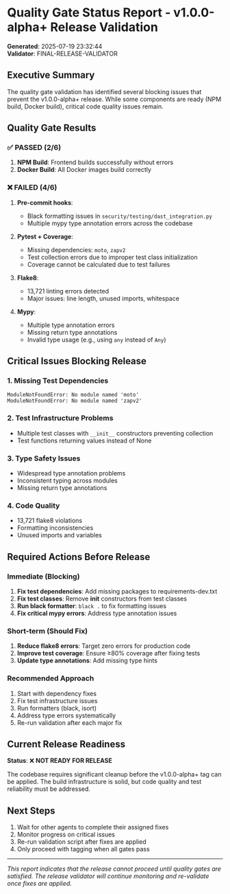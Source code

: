 # Quality Gate Status Report - v1.0.0-alpha+ Release Validation

**Generated**: 2025-07-19 23:32:44  
**Validator**: FINAL-RELEASE-VALIDATOR

## Executive Summary

The quality gate validation has identified several blocking issues that prevent the v1.0.0-alpha+ release. While some components are ready (NPM build, Docker build), critical code quality issues remain.

## Quality Gate Results

### ✅ PASSED (2/6)
1. **NPM Build**: Frontend builds successfully without errors
2. **Docker Build**: All Docker images build correctly

### ❌ FAILED (4/6)
1. **Pre-commit hooks**: 
   - Black formatting issues in `security/testing/dast_integration.py`
   - Multiple mypy type annotation errors across the codebase
   
2. **Pytest + Coverage**:
   - Missing dependencies: `moto`, `zapv2`
   - Test collection errors due to improper test class initialization
   - Coverage cannot be calculated due to test failures
   
3. **Flake8**:
   - 13,721 linting errors detected
   - Major issues: line length, unused imports, whitespace
   
4. **Mypy**:
   - Multiple type annotation errors
   - Missing return type annotations
   - Invalid type usage (e.g., using `any` instead of `Any`)

## Critical Issues Blocking Release

### 1. Missing Test Dependencies
```
ModuleNotFoundError: No module named 'moto'
ModuleNotFoundError: No module named 'zapv2'
```

### 2. Test Infrastructure Problems
- Multiple test classes with `__init__` constructors preventing collection
- Test functions returning values instead of None

### 3. Type Safety Issues
- Widespread type annotation problems
- Inconsistent typing across modules
- Missing return type annotations

### 4. Code Quality
- 13,721 flake8 violations
- Formatting inconsistencies
- Unused imports and variables

## Required Actions Before Release

### Immediate (Blocking)
1. **Fix test dependencies**: Add missing packages to requirements-dev.txt
2. **Fix test classes**: Remove __init__ constructors from test classes
3. **Run black formatter**: `black .` to fix formatting issues
4. **Fix critical mypy errors**: Address type annotation issues

### Short-term (Should Fix)
1. **Reduce flake8 errors**: Target zero errors for production code
2. **Improve test coverage**: Ensure ≥80% coverage after fixing tests
3. **Update type annotations**: Add missing type hints

### Recommended Approach
1. Start with dependency fixes
2. Fix test infrastructure issues
3. Run formatters (black, isort)
4. Address type errors systematically
5. Re-run validation after each major fix

## Current Release Readiness

**Status**: ❌ **NOT READY FOR RELEASE**

The codebase requires significant cleanup before the v1.0.0-alpha+ tag can be applied. The build infrastructure is solid, but code quality and test reliability must be addressed.

## Next Steps

1. Wait for other agents to complete their assigned fixes
2. Monitor progress on critical issues
3. Re-run validation script after fixes are applied
4. Only proceed with tagging when all gates pass

---

*This report indicates that the release cannot proceed until quality gates are satisfied. The release validator will continue monitoring and re-validate once fixes are applied.*